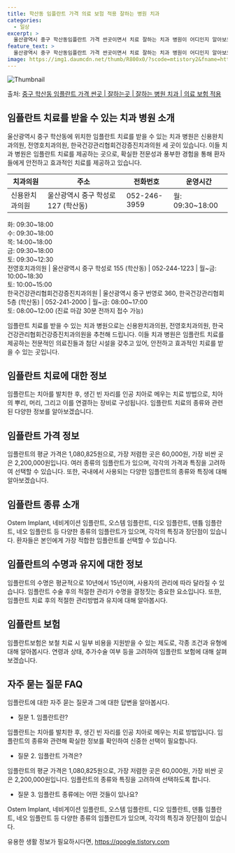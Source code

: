 ```yaml
---
title: 학산동 임플란트 가격 의료 보험 적용 잘하는 병원 치과
categories:
  - 일상
excerpt: >
  울산광역시 중구 학산동임플란트 가격 싼곳이면서 치료 잘하는 치과 병원이 어디인지 알아보도록 하겠습니다. 울산광역시 중구 학산동에 위치한 신용완치과의원 전영호치과의원 한국건강관리협회건강증진치과의원 순서대로 안내 드리며, 임플란트 치료시 신경써야 할 부분 또한 같이 공유 드리겠습니다.2024년 임플란트 가격 살펴보기 👈 클릭임플란트 평균 가격신용완치과의원표 내에 있는 전화 번호를 클릭 하시면 신용완치과의원로 바로 전화 연결 됩니다.분류주소전화번호치과의원울산광역시 중구 학성로 127 (학산동)📞052-246-3959로 전화하기신용완치과의원 위치 확인하기 👈 클릭요일운영시간월요일09:30~18:00화요일09:30~18:00수요일09:30~18:00목요일14:00~18:00금요..
feature_text: >
  울산광역시 중구 학산동임플란트 가격 싼곳이면서 치료 잘하는 치과 병원이 어디인지 알아보도록 하겠습니다. 울산광역시 중구 학산동에 위치한 신용완치과의원 전영호치과의원 한국건강관리협회건강증진치과의원 순서대로 안내 드리며, 임플란트 치료시 신경써야 할 부분 또한 같이 공유 드리겠습니다.2024년 임플란트 가격 살펴보기 👈 클릭임플란트 평균 가격신용완치과의원표 내에 있는 전화 번호를 클릭 하시면 신용완치과의원로 바로 전화 연결 됩니다.분류주소전화번호치과의원울산광역시 중구 학성로 127 (학산동)📞052-246-3959로 전화하기신용완치과의원 위치 확인하기 👈 클릭요일운영시간월요일09:30~18:00화요일09:30~18:00수요일09:30~18:00목요일14:00~18:00금요..
image: https://img1.daumcdn.net/thumb/R800x0/?scode=mtistory2&fname=https%3A%2F%2Fblog.kakaocdn.net%2Fdn%2Fcqkjuv%2FbtsGZAMC4Un%2FdSQEovYRD18AHxqtAqnoqK%2Fimg.webp
---
```


![Thumbnail](https://img1.daumcdn.net/thumb/R800x0/?scode=mtistory2&fname=https%3A%2F%2Fblog.kakaocdn.net%2Fdn%2Fcqkjuv%2FbtsGZAMC4Un%2FdSQEovYRD18AHxqtAqnoqK%2Fimg.webp)

<p>출처: <a href="https://qoogle.tistory.com/6920" rel="dofollow">중구 학산동 임플란트 가격 싼곳 | 잘하는곳 | 잘하는 병원 치과 | 의료 보험 적용</a> </p>

## 임플란트 치료를 받을 수 있는 치과 병원 소개

울산광역시 중구 학산동에 위치한 임플란트 치료를 받을 수 있는 치과 병원은 신용완치과의원, 전영호치과의원, 한국건강관리협회건강증진치과의원 세
곳이 있습니다. 이들 치과 병원은 임플란트 치료를 제공하는 곳으로, 확실한 전문성과 풍부한 경험을 통해 환자들에게 안전하고 효과적인 치료를
제공하고 있습니다.

치과의원 | 주소 | 전화번호 | 운영시간  
---|---|---|---  
신용완치과의원 | 울산광역시 중구 학성로 127 (학산동) | 052-246-3959 | 월: 09:30~18:00  
화: 09:30~18:00  
수: 09:30~18:00  
목: 14:00~18:00  
금: 09:30~18:00  
토: 09:30~12:30  
전영호치과의원 | 울산광역시 중구 학성로 155 (학산동) | 052-244-1223 | 월~금: 10:00~18:30  
토: 10:00~15:00  
한국건강관리협회건강증진치과의원 | 울산광역시 중구 번영로 360, 한국건강관리협회 5층 (학산동) | 052-241-2000 | 월~금: 08:00~17:00  
토: 08:00~12:00 (진료 마감 30분 전까지 접수 가능)  
  
임플란트 치료를 받을 수 있는 치과 병원으로는 신용완치과의원, 전영호치과의원, 한국건강관리협회건강증진치과의원을 추천해 드립니다. 이들 치과
병원은 임플란트 치료를 제공하는 전문적인 의료진들과 첨단 시설을 갖추고 있어, 안전하고 효과적인 치료를 받을 수 있는 곳입니다.

## 임플란트 치료에 대한 정보

임플란트는 치아를 발치한 후, 생긴 빈 자리를 인공 치아로 메우는 치료 방법으로, 치아의 뿌리, 머리, 그리고 이를 연결하는 장비로
구성됩니다. 임플란트 치료의 종류와 관련된 다양한 정보를 알아보겠습니다.

## 임플란트 가격 정보

임플란트의 평균 가격은 1,080,825원으로, 가장 저렴한 곳은 60,000원, 가장 비싼 곳은 2,200,000원입니다. 여러 종류의
임플란트가 있으며, 각각의 가격과 특징을 고려하여 선택할 수 있습니다. 또한, 국내에서 사용되는 다양한 임플란트의 종류와 특징에 대해
알아보겠습니다.

## 임플란트 종류 소개

Ostem Implant, 네비게이션 임플란트, 오스템 임플란트, 디오 임플란트, 덴튬 임플란트, 네오 임플란트 등 다양한 종류의 임플란트가
있으며, 각각의 특징과 장단점이 있습니다. 환자들은 본인에게 가장 적합한 임플란트를 선택할 수 있습니다.

## 임플란트의 수명과 유지에 대한 정보

임플란트의 수명은 평균적으로 10년에서 15년이며, 사용자의 관리에 따라 달라질 수 있습니다. 임플란트 수술 후의 적절한 관리가 수명을
결정짓는 중요한 요소입니다. 또한, 임플란트 치료 후의 적절한 관리방법과 유지에 대해 알아봅시다.

## 임플란트 보험

임플란트보험은 보철 치료 시 일부 비용을 지원받을 수 있는 제도로, 각종 조건과 유형에 대해 알아봅시다. 연령과 상태, 추가수술 여부 등을
고려하여 임플란트 보험에 대해 살펴보겠습니다.

## 자주 묻는 질문 FAQ

임플란트에 대한 자주 묻는 질문과 그에 대한 답변을 알아봅시다.

  * 질문 1. 임플란트란?

임플란트는 치아를 발치한 후, 생긴 빈 자리를 인공 치아로 메우는 치료 방법입니다. 임플란트의 종류와 관련해 확실한 정보를 확인하여 신중한
선택이 필요합니다.

  * 질문 2. 임플란트 가격은?

임플란트의 평균 가격은 1,080,825원으로, 가장 저렴한 곳은 60,000원, 가장 비싼 곳은 2,200,000원입니다. 임플란트의
종류와 특징을 고려하여 선택하도록 합니다.

  * 질문 3. 임플란트 종류에는 어떤 것들이 있나요?

Ostem Implant, 네비게이션 임플란트, 오스템 임플란트, 디오 임플란트, 덴튬 임플란트, 네오 임플란트 등 다양한 종류의 임플란트가
있으며, 각각의 특징과 장단점이 있습니다.

 

유용한 생활 정보가 필요하시다면, <a href="https://qoogle.tistory.com" rel="dofollow">https://qoogle.tistory.com</a>


